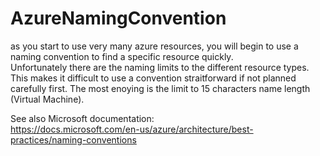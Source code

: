 
# AzureNamingConvention
as you start to use very many azure resources, you will begin to use a naming convention to find a specific resource quickly.    
Unfortunately there are the naming limits to the different resource types. This makes it difficult to use a convention straitforward if not planned carefully first. The most enoying is the limit to 15 characters name length (Virtual Machine).



See also Microsoft documentation:    
https://docs.microsoft.com/en-us/azure/architecture/best-practices/naming-conventions
